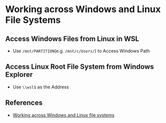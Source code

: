 # Working across Windows and Linux File Systems

## Access Windows Files from Linux in WSL
* Use `/mnt/PARTITION`(e.g. `/mnt/c/Users/`) to Access Windows Path

## Access Linux Root File System from Windows Explorer
* Use `\\wsl$` as the Address

## References
* [Working across Windows and Linux file systems](https://learn.microsoft.com/en-us/windows/wsl/filesystems)
